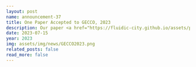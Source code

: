 ```yaml
---
layout: post
name: announcement-37
title: One Paper Accepted to GECCO, 2023
description: Our paper <a href="https://fluidic-city.github.io/assets/pdf/Wickman2023Species.pdf"> Efficient Quality-Diversity Optimization Through Diverse Quality Species </a> has been accepted to Genetic and Evolutionary Computation Conference (GECCO)​, 2023. Congratulations to all the authors!
date: 2023-07-15
year: 2023
img: assets/img/news/GECCO2023.png
related_posts: false
read_more: false
---
```

